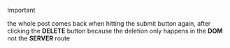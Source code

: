 > [!IMPORTANT]
> the whole post comes back when hitting the submit button again, after clicking the **DELETE** button because the deletion only happens in the **DOM** not the **SERVER** route
